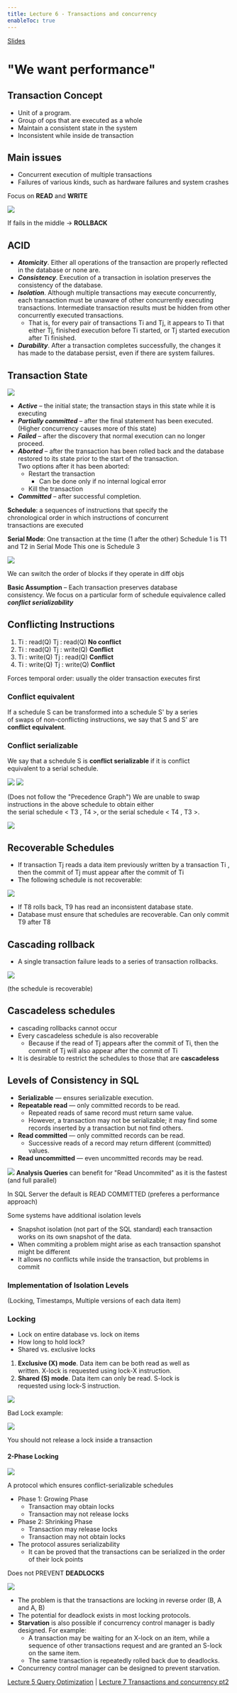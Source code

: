 ```yaml
---
title: Lecture 6 - Transactions and concurrency
enableToc: true
---
```

[Slides](https://diogorainhalopes.github.io/adsi/slides/adsi-06-transactions.pdf)

# "We want performance"
## Transaction Concept
- Unit of a program.
- Group of ops that are executed as a whole
- Maintain a consistent state in the system
- Inconsistent while inside de transaction

## Main issues
- Concurrent execution of multiple transactions
- Failures of various kinds, such as hardware failures and system crashes

Focus on **READ** and **WRITE**

![](assets/transac.png)

If fails in the middle -> **ROLLBACK**

## ACID
- ***Atomicity***. Either all operations of the transaction are properly reflected in the database or none are.  
- ***Consistency***. Execution of a transaction in isolation preserves the   consistency of the database.  
- ***Isolation***. Although multiple transactions may execute concurrently, each transaction must be unaware of other concurrently executing transactions. Intermediate transaction results must be hidden from other concurrently executed transactions. 
	- That is, for every pair of transactions Ti and Tj, it appears to Ti that either Tj, finished execution before Ti started, or Tj started execution after Ti finished.  
- ***Durability***. After a transaction completes successfully, the changes it has made to the database persist, even if there are system failures.

## Transaction State

![](assets/transac_state.png)

- ***Active*** – the initial state; the transaction stays in this state while it is executing  
- ***Partially committed*** – after the final statement has been executed. (Higher concurrency causes more of this state)
- ***Failed*** – after the discovery that normal execution can no longer proceed.  
- ***Aborted*** – after the transaction has been rolled back and the database restored to its state prior to the start of the transaction.  
	Two options after it has been aborted:  
	- Restart the transaction  
		- Can be done only if no internal logical error  
	- Kill the transaction  
- ***Committed*** – after successful completion.



**Schedule**: a sequences of instructions that specify the  
chronological order in which instructions of concurrent  
transactions are executed

**Serial Mode**: One transaction at the time (1 after the other)
Schedule 1 is T1 and T2 in Serial Mode
This one is Schedule 3 

![](assets/serail_sched.png)

We can switch the order of blocks if they operate in diff objs

**Basic Assumption** – Each transaction preserves database  
consistency.
We focus on a particular form of schedule equivalence called  
***conflict serializability***

## Conflicting Instructions
1. Ti : read(Q)    Tj : read(Q)     **No conflict**  
2. Ti : read(Q)    Tj : write(Q)    **Conflict**  
3. Ti : write(Q)    Tj : read(Q)    **Conflict**  
4. Ti : write(Q)    Tj : write(Q)    **Conflict**

Forces temporal order: usually the older transaction executes first

### Conflict equivalent
If a schedule S can be transformed into a schedule S' by a series  
of swaps of non-conflicting instructions, we say that S and S' are  
**conflict equivalent**.  

### Conflict serializable
We say that a schedule S is **conflict serializable** if it is conflict  
equivalent to a serial schedule.

![](assets/conf_serl.png)
![](assets/non_conf_srl.png)

(Does not follow the "Precedence Graph")
We are unable to swap instructions in the above schedule to obtain either  
the serial schedule < T3 , T4 >, or the serial schedule < T4 , T3 >.

![](assets/serl_test.png)

## Recoverable Schedules
- If transaction Tj reads a data item previously written by a transaction Ti , then the commit of Tj must appear after the commit of Ti  
- The following schedule is not recoverable:

![](assets/unrec.png)

- If T8 rolls back, T9 has read an inconsistent database state.  
- Database must ensure that schedules are recoverable.
Can only commit T9 after T8

## Cascading rollback
- A single transaction failure leads to a series of transaction rollbacks.

![](assets/casc_sch.png)

(the schedule is recoverable)

## Cascadeless schedules
- cascading rollbacks cannot occur
- Every cascadeless schedule is also recoverable 
	- Because if the read of Tj appears after the commit of Ti, then the commit of Tj will also appear after the commit of Ti
- It is desirable to restrict the schedules to those that are  **cascadeless**

## Levels of Consistency in SQL
- **Serializable** — ensures serializable execution.  
- **Repeatable read** — only committed records to be read.  
	- Repeated reads of same record must return same value.  
	- However, a transaction may not be serializable; it may find some records inserted by a transaction but not find others.  
- **Read committed** — only committed records can be read.  
	- Successive reads of a record may return different (committed) values.  
- **Read uncommitted** — even uncommitted records may be read.

![](assets/const.png)
**Analysis Queries** can benefit for "Read Uncommited" as it is the fastest (and full parallel)

In SQL Server the default is READ COMMITTED (preferes a performance approach)

Some systems have additional isolation levels  
- Snapshot isolation (not part of the SQL standard) each transaction works on its own snapshot of the data. 
- When commiting a problem might arise as each transaction spanshot might be different
- It allows no conflicts while inside the transaction, but problems in commit

### Implementation of Isolation Levels
(Locking, Timestamps, Multiple versions of each data item)

### Locking
- Lock on entire database vs. lock on items  
- How long to hold lock?  
- Shared vs. exclusive locks

1. **Exclusive (X) mode**. Data item can be both read as well as  
written. X-lock is requested using lock-X instruction.  
2. **Shared (S) mode**. Data item can only be read. S-lock is  
requested using lock-S instruction.

![](assets/lock_comp.png)

Bad Lock example:

![](assets/bad_lock.png)

You should not release a lock inside a transaction

#### 2-Phase Locking

![](assets/2P_lock.png)

A protocol which ensures conflict-serializable schedules  
- Phase 1: Growing Phase  
	- Transaction may obtain locks  
	- Transaction may not release locks  
- Phase 2: Shrinking Phase  
	- Transaction may release locks  
	- Transaction may not obtain locks 
- The protocol assures serializability  
	- It can be proved that the transactions can be serialized in the order of  their lock points

Does not PREVENT **DEADLOCKS**

![](assets/DEADL.png)

- The problem is that the transactions are locking in reverse order (B, A and A, B)
- The potential for deadlock exists in most locking protocols.  
- **Starvation** is also possible if concurrency control manager is badly designed. For example:  
	- A transaction may be waiting for an X-lock on an item, while a sequence of other transactions request and are granted an S-lock on the same item.  
	- The same transaction is repeatedly rolled back due to deadlocks.  
- Concurrency control manager can be designed to prevent starvation.


[Lecture 5 Query Optimization](Lectures/Lecture-5-Query-Optimization.md) |  [Lecture 7 Transactions and concurrency pt2](Lectures/Lecture-7-Transactions-and-concurrency-pt2.md)
